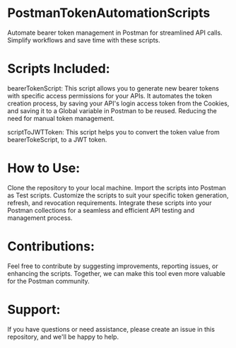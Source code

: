# PostmanTokenAutomationScripts
Automate bearer token management in Postman for streamlined API calls. Simplify workflows and save time with these scripts.

# Scripts Included:

bearerTokenScript: This script allows you to generate new bearer tokens with specific access permissions for your APIs. It automates the token creation process, by saving your API's login access token from the Cookies, and saving it to a Global variable in Postman to be reused. Reducing the need for manual token management.

scriptToJWTToken: This script helps you to convert the token value from bearerTokeScript, to a JWT token.

# How to Use:

Clone the repository to your local machine.
Import the scripts into Postman as Test scripts.
Customize the scripts to suit your specific token generation, refresh, and revocation requirements.
Integrate these scripts into your Postman collections for a seamless and efficient API testing and management process.

# Contributions:
Feel free to contribute by suggesting improvements, reporting issues, or enhancing the scripts. Together, we can make this tool even more valuable for the Postman community.

# Support:
If you have questions or need assistance, please create an issue in this repository, and we'll be happy to help.

